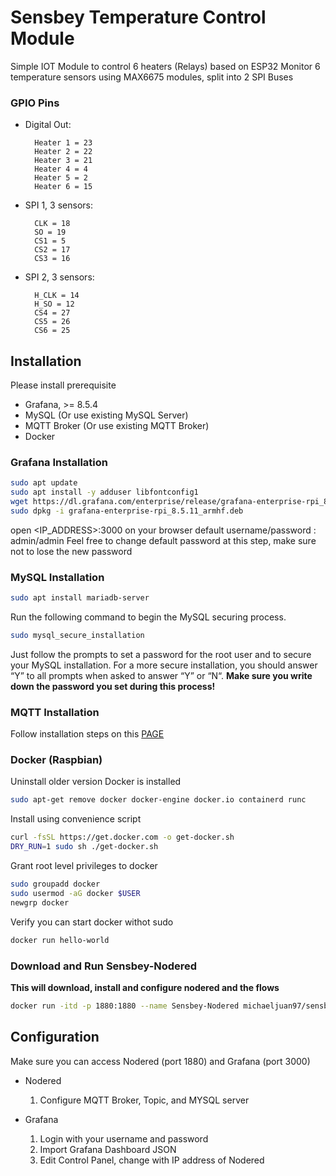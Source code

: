 # Sensbey Temperature Control Module

Simple IOT Module to control 6 heaters (Relays) based on ESP32
Monitor 6 temperature sensors using MAX6675 modules, split into 2 SPI Buses

### GPIO Pins
- Digital Out: 

        Heater 1 = 23
        Heater 2 = 22
        Heater 3 = 21
        Heater 4 = 4 
        Heater 5 = 2
        Heater 6 = 15
- SPI 1, 3 sensors:

        CLK = 18
        SO = 19
        CS1 = 5
        CS2 = 17
        CS3 = 16
- SPI 2, 3 sensors:

        H_CLK = 14
        H_SO = 12
        CS4 = 27
        CS5 = 26
        CS6 = 25
        
## Installation

Please install prerequisite 
- Grafana, >= 8.5.4
- MySQL (Or use existing MySQL Server)
- MQTT Broker (Or use existing MQTT Broker)
- Docker

### Grafana Installation
```sh
sudo apt update
sudo apt install -y adduser libfontconfig1
wget https://dl.grafana.com/enterprise/release/grafana-enterprise-rpi_8.5.11_armhf.deb
sudo dpkg -i grafana-enterprise-rpi_8.5.11_armhf.deb
```

open <IP_ADDRESS>:3000 on your browser
default username/password : admin/admin
Feel free to change default password at this step, make sure not to lose the new password


### MySQL Installation
```sh
sudo apt install mariadb-server
```
Run the following command to begin the MySQL securing process.

```sh
sudo mysql_secure_installation
```
Just follow the prompts to set a password for the root user and to secure your MySQL installation.
For a more secure installation, you should answer “Y” to all prompts when asked to answer “Y” or “N“.
**Make sure you write down the password you set during this process!**

### MQTT Installation
Follow installation steps on this [PAGE]

[PAGE]: <https://randomnerdtutorials.com/how-to-install-mosquitto-broker-on-raspberry-pi/>

### Docker (Raspbian)
Uninstall older version Docker is installed
```sh
sudo apt-get remove docker docker-engine docker.io containerd runc
```
Install using convenience script
```sh
curl -fsSL https://get.docker.com -o get-docker.sh
DRY_RUN=1 sudo sh ./get-docker.sh
```
Grant root level privileges to docker
```sh
sudo groupadd docker
sudo usermod -aG docker $USER
newgrp docker
```
Verify you can start docker withot sudo
```sh
docker run hello-world
```
### Download and Run Sensbey-Nodered
**This will download, install and configure nodered and the flows**
```sh
docker run -itd -p 1880:1880 --name Sensbey-Nodered michaeljuan97/sensbey_temp-monitoring
```

## Configuration
Make sure you can access Nodered (port 1880) and Grafana (port 3000)
- Nodered
    1.  Configure MQTT Broker, Topic, and MYSQL server

- Grafana
    1. Login with your username and password
    2. Import Grafana Dashboard JSON
    3. Edit Control Panel, change with IP address of Nodered
